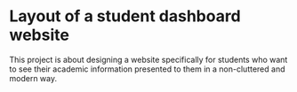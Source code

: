 # Layout of a student dashboard website

This project is about designing a website specifically for students who want to see their academic information presented to them in a non-cluttered and modern way.